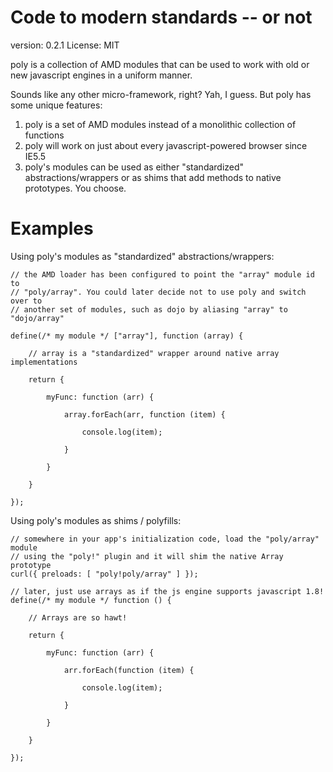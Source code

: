 Code to modern standards -- or not
=========

version: 0.2.1
License: MIT

poly is a collection of AMD modules that can be used to work with old or new
javascript engines in a uniform manner.

Sounds like any other micro-framework, right?  Yah, I guess.  But poly has some
unique features:

1. poly is a set of AMD modules instead of a monolithic collection of functions
2. poly will work on just about every javascript-powered browser since IE5.5
3. poly's modules can be used as either "standardized" abstractions/wrappers or
as shims that add methods to native prototypes.  You choose.

Examples
==========

Using poly's modules as "standardized" abstractions/wrappers:

	// the AMD loader has been configured to point the "array" module id to
	// "poly/array". You could later decide not to use poly and switch over to
	// another set of modules, such as dojo by aliasing "array" to "dojo/array"

	define(/* my module */ ["array"], function (array) {

		// array is a "standardized" wrapper around native array implementations

		return {

			myFunc: function (arr) {

				array.forEach(arr, function (item) {

					console.log(item);

				}

			}

		}

	});

Using poly's modules as shims / polyfills:

	// somewhere in your app's initialization code, load the "poly/array" module
	// using the "poly!" plugin and it will shim the native Array prototype
	curl({ preloads: [ "poly!poly/array" ] });

	// later, just use arrays as if the js engine supports javascript 1.8!
	define(/* my module */ function () {

		// Arrays are so hawt!

		return {

			myFunc: function (arr) {

				arr.forEach(function (item) {

					console.log(item);

				}

			}

		}

	});
